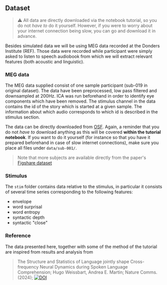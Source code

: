 ## Dataset

> ⚠️ All data are directly downloaded via the notebook tutorial, so you do not _have to_ do it yourself.
> However, if you were to worry about your internet connection being slow, you can go and download it in advance.

Besides simulated data we will be using MEG data recorded at the Donders Institute (REF). Those data were recorded while participant were simply asked to listen to speech audiobook from which we will extract relevant features (both acoustic and linguistic).

### MEG data

The MEG data supplied consist of one sample participant (sub-019 in original dataset). The data have been preprocessed, low pass filtered and downsampled at 200Hz. ICA was run beforehand in order to identify eye components which have been removed.
The stimulus channel in the data contains the id of the story which is started at a given sample. The information about which audio corresponds to which id is described in the stimulus section.

The data can be directly downloaded from [OSF](https://osf.io/gsvbd/files/osfstorage). Again, a reminder that you do not _have to_ download anything as this will be covered **within the tutorial notebook**. If you want to do it yourself (for instance so that you have it prepared beforehand in case of slow internet connections), make sure you place all files under `data/sub-001/`.

> Note that more subjects are available directly from the paper's [Figshare dataset](https://doi.org/10.6084/m9.figshare.24236512.v1)

### Stimulus

The `stim` folder contains data relative to the stimulus, in particular it consists of several time series corresponding to the following features:

* envelope
* word surprisal
* word entropy
* syntactic depth
* syntactic "close"

### Reference

The data presented here, together with some of the method of the tutorial are inspired from results and analysis from 
> The Structure and Statistics of Language jointly shape Cross-frequency Neural Dynamics during Spoken Language Comprehension;
> Hugo Weissbart, Andrea E. Martin;
> Nature Comms. (2024); [![DOI](https://img.shields.io/badge/DOI-10.1038/s41467--024--53128--1-blue.svg)](https://doi.org/10.1038/s41467-024-53128-1)
